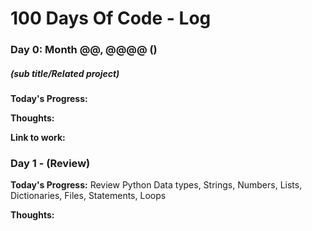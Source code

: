 # 100 Days Of Code - Log

### Day 0: Month @@, @@@@ ()
##### (sub title/Related project)

**Today's Progress:**

**Thoughts:**

**Link to work:**



### Day 1 - (Review)

**Today's Progress:** Review Python
Data types, Strings, Numbers, Lists, Dictionaries, Files, Statements, Loops

**Thoughts:**

